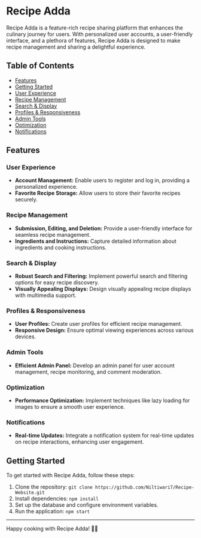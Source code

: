 # Recipe Adda

Recipe Adda is a feature-rich recipe sharing platform that enhances the culinary journey for users. With personalized user accounts, a user-friendly interface, and a plethora of features, Recipe Adda is designed to make recipe management and sharing a delightful experience.


## Table of Contents

- [Features](#features)
- [Getting Started](#getting-started)
- [User Experience](#user-experience)
- [Recipe Management](#recipe-management)
- [Search & Display](#search--display)
- [Profiles & Responsiveness](#profiles--responsiveness)
- [Admin Tools](#admin-tools)
- [Optimization](#optimization)
- [Notifications](#notifications)

## Features

### User Experience

- **Account Management:** Enable users to register and log in, providing a personalized experience.
- **Favorite Recipe Storage:** Allow users to store their favorite recipes securely.

### Recipe Management

- **Submission, Editing, and Deletion:** Provide a user-friendly interface for seamless recipe management.
- **Ingredients and Instructions:** Capture detailed information about ingredients and cooking instructions.

### Search & Display

- **Robust Search and Filtering:** Implement powerful search and filtering options for easy recipe discovery.
- **Visually Appealing Displays:** Design visually appealing recipe displays with multimedia support.

### Profiles & Responsiveness

- **User Profiles:** Create user profiles for efficient recipe management.
- **Responsive Design:** Ensure optimal viewing experiences across various devices.

### Admin Tools

- **Efficient Admin Panel:** Develop an admin panel for user account management, recipe monitoring, and comment moderation.

### Optimization

- **Performance Optimization:** Implement techniques like lazy loading for images to ensure a smooth user experience.

### Notifications

- **Real-time Updates:** Integrate a notification system for real-time updates on recipe interactions, enhancing user engagement.

## Getting Started

To get started with Recipe Adda, follow these steps:

1. Clone the repository: `git clone https://github.com/Niltiwari7/Recipe-Website.git`
2. Install dependencies: `npm install`
3. Set up the database and configure environment variables.
4. Run the application: `npm start`

---

Happy cooking with Recipe Adda! 🍳🍰
